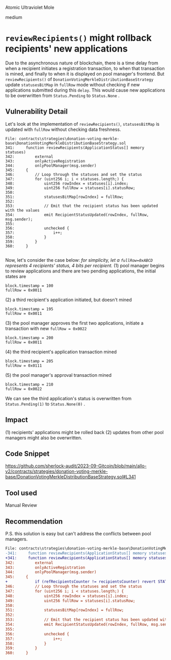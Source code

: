 Atomic Ultraviolet Mole

medium

# ````reviewRecipients()```` might rollback recipients' new applications
Due to the asynchronous nature of blockchain, there is a time delay from when a recipient initiates a registration transaction, to when that transaction is mined, and finally to when it is displayed on pool manager's frontend. But ````reviewRecipients()```` of ````DonationVotingMerkleDistributionBaseStrategy```` update ````statusesBitMap```` in ````fullRow```` mode without checking if new applications submitted during this ````delay````. This would cause new applications to be overwritten from ````Status.Pending```` to ````Status.None```` .

## Vulnerability Detail
Let's look at the implementation of ````reviewRecipients()````, ````statusesBitMap```` is updated with ````fullRow```` without checking data freshness.
```solidity
File: contracts\strategies\donation-voting-merkle-base\DonationVotingMerkleDistributionBaseStrategy.sol
341:     function reviewRecipients(ApplicationStatus[] memory statuses)
342:         external
343:         onlyActiveRegistration
344:         onlyPoolManager(msg.sender)
345:     {
346:         // Loop through the statuses and set the status
347:         for (uint256 i; i < statuses.length;) {
348:             uint256 rowIndex = statuses[i].index;
349:             uint256 fullRow = statuses[i].statusRow;
350: 
351:             statusesBitMap[rowIndex] = fullRow;
352: 
353:             // Emit that the recipient status has been updated with the values
354:             emit RecipientStatusUpdated(rowIndex, fullRow, msg.sender);
355: 
356:             unchecked {
357:                 i++;
358:             }
359:         }
360:     }


```

Now, let's consider the case below:
_for simplicity, let a ````fullRow=0xABCD```` represents 4 recipients' status, 4 bits per recipient._
(1) pool manager begins to review applications and there are two pending applications, the initial states are
```solidity
block.timestamp = 100
fullRow = 0x0011
```

(2) a third recipient's application initiated, but doesn't mined
```solidity
block.timestamp = 195
fullRow = 0x0011
```
(3) the pool manager approves the first two applications, initiate a transaction with new ````fullRow = 0x0022````
```solidity
block.timestamp = 200
fullRow = 0x0011
```

(4) the third recipient's application transaction mined
```solidity
block.timestamp = 205
fullRow = 0x0111
```

(5) the pool manager's approval transaction mined
```solidity
block.timestamp = 210
fullRow = 0x0022
```
We can see the third application's status is overwritten from ````Status.Pending(1)```` to ````Status.None(0)```` .

## Impact
(1) recipients' applications might be rolled back
(2) updates from other pool managers might also be overwritten.

## Code Snippet
https://github.com/sherlock-audit/2023-09-Gitcoin/blob/main/allo-v2/contracts/strategies/donation-voting-merkle-base/DonationVotingMerkleDistributionBaseStrategy.sol#L341

## Tool used

Manual Review

## Recommendation
P.S. this solution is easy but can't address the conflicts between pool managers.
```diff
File: contracts\strategies\donation-voting-merkle-base\DonationVotingMerkleDistributionBaseStrategy.sol
-341:     function reviewRecipients(ApplicationStatus[] memory statuses)
+341:     function reviewRecipients(ApplicationStatus[] memory statuses, uint256 refRecipientsCounter)
342:         external
343:         onlyActiveRegistration
344:         onlyPoolManager(msg.sender)
345:     {
+            if (refRecipientsCounter != recipientsCounter) revert STATUSES_OUTDATED();
346:         // Loop through the statuses and set the status
347:         for (uint256 i; i < statuses.length;) {
348:             uint256 rowIndex = statuses[i].index;
349:             uint256 fullRow = statuses[i].statusRow;
350: 
351:             statusesBitMap[rowIndex] = fullRow;
352: 
353:             // Emit that the recipient status has been updated with the values
354:             emit RecipientStatusUpdated(rowIndex, fullRow, msg.sender);
355: 
356:             unchecked {
357:                 i++;
358:             }
359:         }
360:     }


```